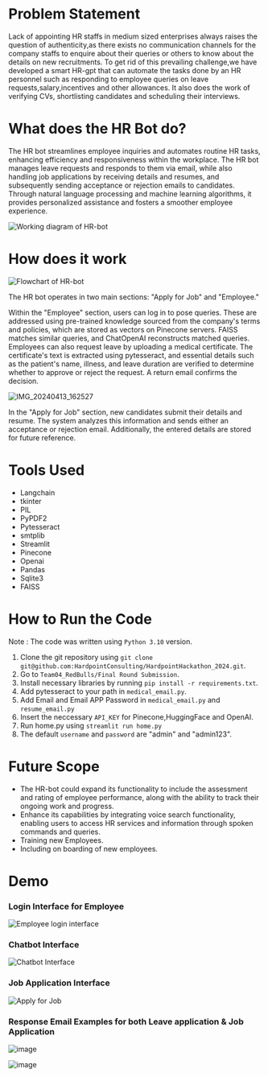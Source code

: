 # Problem Statement
Lack of appointing HR staffs in medium sized enterprises always raises the question of authenticity,as there exists no communication channels for the company staffs to enquire about their queries or others to know about the details on new recruitments.
To get rid of this prevailing challenge,we have developed a smart HR-gpt that can automate the tasks done by an HR personnel such as responding to employee queries on leave requests,salary,incentives and other allowances. It also does the work of verifying CVs, shortlisting candidates and scheduling their interviews.

# What does the HR Bot do?
The HR bot streamlines employee inquiries and automates routine HR tasks, enhancing efficiency and responsiveness within the workplace. The HR bot manages leave requests and responds to them via email, while also handling job applications by receiving details and resumes, and subsequently sending acceptance or rejection emails to candidates. Through natural language processing and machine learning algorithms, it provides personalized assistance and fosters a smoother employee experience.

![Working diagram of HR-bot](https://github.com/HardpointConsulting/HardpointHackathon_2024/assets/97967333/950d346a-31f3-4ca5-8033-61ffe411e60e)


# How does it work
   
   ![Flowchart of HR-bot](https://github.com/HardpointConsulting/HardpointHackathon_2024/assets/97967333/504f3290-d854-428c-bfc7-072803f17193)
   
The HR bot operates in two main sections: "Apply for Job" and "Employee."

Within the "Employee" section, users can log in to pose queries. These are addressed using pre-trained knowledge sourced from the company's terms and policies, which are stored as vectors on Pinecone servers. FAISS matches similar queries, and ChatOpenAI reconstructs matched queries. Employees can also request leave by uploading a medical certificate. The certificate's text is extracted using pytesseract, and essential details such as the patient's name, illness, and leave duration are verified to determine whether to approve or reject the request. A return email confirms the decision.

![IMG_20240413_162527](https://github.com/HardpointConsulting/HardpointHackathon_2024/assets/97967333/0f298291-45ee-4a6e-b52e-6adfeec2d6bf)

In the "Apply for Job" section, new candidates submit their details and resume. The system analyzes this information and sends either an acceptance or rejection email. Additionally, the entered details are stored for future reference.

   

# Tools Used
* Langchain
* tkinter
* PIL
* PyPDF2
* Pytesseract
* smtplib
* Streamlit
* Pinecone
* Openai
* Pandas
* Sqlite3
* FAISS

# How to Run the Code
Note : The code was written using ```Python 3.10``` version.
1. Clone the git repository using ```git clone git@github.com:HardpointConsulting/HardpointHackathon_2024.git```.
2. Go to ```Team04_RedBulls/Final Round Submission```.
3. Install necessary libraries by running ```pip install -r requirements.txt```.
4. Add pytesseract to your path in ```medical_email.py```.
5. Add Email and Email APP Password in ```medical_email.py``` and ```resume_email.py```
6. Insert the neccessary ```API_KEY``` for Pinecone,HuggingFace and OpenAI.
7. Run home.py using ```streamlit run home.py```
8. The default ```username``` and ```password``` are "admin" and "admin123".

# Future Scope
* The HR-bot could expand its functionality to include the assessment and rating of employee performance, along with the ability to track their ongoing work and progress.
* Enhance its capabilities by integrating voice search functionality, enabling users to access HR services and information through spoken commands and queries.
* Training new Employees.
* Including on boarding of new employees.

# Demo
### Login Interface for Employee
![Employee login interface](https://github.com/HardpointConsulting/HardpointHackathon_2024/assets/97967333/0410e84c-c996-4814-b7b1-47f4a9e4f716)

### Chatbot Interface
![Chatbot Interface](https://github.com/HardpointConsulting/HardpointHackathon_2024/assets/97967333/332dbf6a-8ad2-4ee4-97aa-e2068376ca13)

### Job Application Interface
![Apply for Job](https://github.com/HardpointConsulting/HardpointHackathon_2024/assets/97967333/9851f77e-c1b9-49aa-90f1-278ad3dc87fe)

### Response Email Examples for both Leave application & Job Application

![image](https://github.com/HardpointConsulting/HardpointHackathon_2024/assets/97967333/8274be33-e130-4950-a51e-1086405dcdf4)


![image](https://github.com/HardpointConsulting/HardpointHackathon_2024/assets/97967333/23fcc6f3-de0b-4635-895f-d115c930739e)


